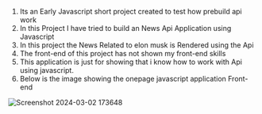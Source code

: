 1. Its an Early Javascript short project created to test how prebuild api work
2. In this Project I have tried to build an News Api Application using Javascript
3. In this project the News Related to elon musk is Rendered using the Api
4. The front-end of this project has not shown my front-end skills
5. This application is just for showing that i know how to work with Api using javascript.
6. Below is the image showing the onepage javascript application Front-end

![Screenshot 2024-03-02 173648](https://github.com/BhaveshSinghDanu/JavaScriptProject/assets/161857480/984cbce6-9fe4-4ed6-9df0-0cdba4a40dfa)


